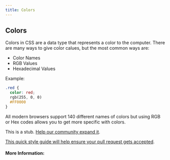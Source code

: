 ```yaml
---
title: Colors
---
```

## Colors
Colors in CSS are a data type that represents a color to the computer. 
There are many ways to give color calues, but the most common ways are:
* Color Names
* RGB Values
* Hexadecimal Values

Example:
```css
.red {
  color: red;
  rgb(255, 0, 0)
  #FF0000
}
```

All modern browsers support 140 different names of colors but using RGB or Hex codes allows you to get more specific with colors. 


This is a stub. <a href='https://github.com/freecodecamp/guides/tree/master/src/pages/css/colors/index.md' target='_blank' rel='nofollow'>Help our community expand it</a>.

<a href='https://github.com/freecodecamp/guides/blob/master/README.md' target='_blank' rel='nofollow'>This quick style guide will help ensure your pull request gets accepted</a>.

<!-- The article goes here, in GitHub-flavored Markdown. Feel free to add YouTube videos, images, and CodePen/JSBin embeds  -->

#### More Information:
<!-- Please add any articles you think might be helpful to read before writing the article -->


